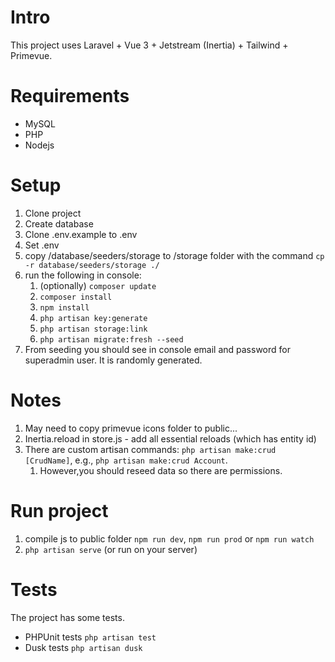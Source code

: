 # Intro
This project uses Laravel + Vue 3 + Jetstream (Inertia) + Tailwind + Primevue.

# Requirements
- MySQL
- PHP 
- Nodejs

# Setup
1. Clone project
2. Create database
3. Clone .env.example to .env
4. Set .env
5. copy /database/seeders/storage to /storage folder with the command ``cp -r database/seeders/storage ./``
7. run the following in console:
   1. (optionally) ``composer update``
   2. ``composer install``
   3. ``npm install``
   4. ``php artisan key:generate``
   5. ``php artisan storage:link``
   6. ``php artisan migrate:fresh --seed``
8. From seeding you should see in console email and password for superadmin user. It is randomly generated.

# Notes
1. May need to copy primevue icons folder to public...
2. Inertia.reload in store.js - add all essential reloads (which has entity id)
3. There are custom artisan commands: `php artisan make:crud [CrudName]`, e.g., `php artisan make:crud Account`. 
   1. However,you should reseed data so there are permissions. 

# Run project
1. compile js to public folder ``npm run dev``, ``npm run prod`` or ``npm run watch``
2. ``php artisan serve`` (or run on your server)

# Tests
The project has some tests.
- PHPUnit tests ``php artisan test``
- Dusk tests ``php artisan dusk``
